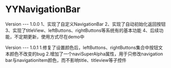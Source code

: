 # YYNavigationBar

Version --- 1.0.0
1、实现了自定义NavigationBar
2、实现了自动初始化返回按钮 
3、实现了titleView、leftButtons、rightButtons等系统有的基本功能 
4、后续功能，不定期更新，使用方式尽在demo中

Version --- 1.0.1
1.修复了设置颜色后，leftButtons、rightButtons集合中按钮文本颜色不改变的bug
2.增加了一个naviSuperAlpha属性，用于只修改navigation bar与navigationItem颜色，而不影响title、titleview等子控件